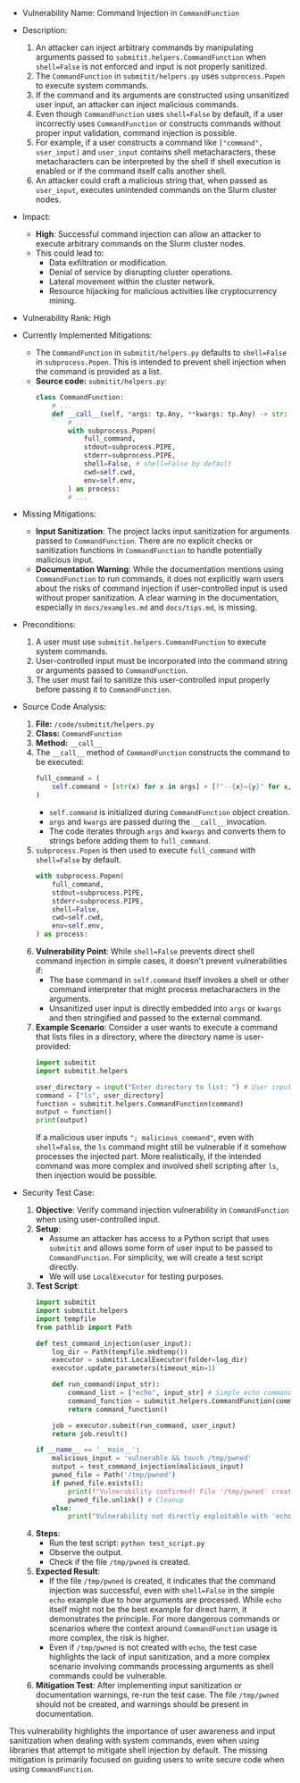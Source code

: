 - Vulnerability Name: Command Injection in `CommandFunction`

- Description:
    1. An attacker can inject arbitrary commands by manipulating arguments passed to `submitit.helpers.CommandFunction` when `shell=False` is not enforced and input is not properly sanitized.
    2. The `CommandFunction` in `submitit/helpers.py` uses `subprocess.Popen` to execute system commands.
    3. If the command and its arguments are constructed using unsanitized user input, an attacker can inject malicious commands.
    4. Even though `CommandFunction` uses `shell=False` by default, if a user incorrectly uses `CommandFunction` or constructs commands without proper input validation, command injection is possible.
    5. For example, if a user constructs a command like `["command", user_input]` and `user_input` contains shell metacharacters, these metacharacters can be interpreted by the shell if shell execution is enabled or if the command itself calls another shell.
    6. An attacker could craft a malicious string that, when passed as `user_input`, executes unintended commands on the Slurm cluster nodes.

- Impact:
    - **High**: Successful command injection can allow an attacker to execute arbitrary commands on the Slurm cluster nodes.
    - This could lead to:
        - Data exfiltration or modification.
        - Denial of service by disrupting cluster operations.
        - Lateral movement within the cluster network.
        - Resource hijacking for malicious activities like cryptocurrency mining.

- Vulnerability Rank: High

- Currently Implemented Mitigations:
    - The `CommandFunction` in `submitit/helpers.py` defaults to `shell=False` in `subprocess.Popen`. This is intended to prevent shell injection when the command is provided as a list.
    - **Source code:** `submitit/helpers.py`:
      ```python
      class CommandFunction:
          # ...
          def __call__(self, *args: tp.Any, **kwargs: tp.Any) -> str:
              # ...
              with subprocess.Popen(
                  full_command,
                  stdout=subprocess.PIPE,
                  stderr=subprocess.PIPE,
                  shell=False, # shell=False by default
                  cwd=self.cwd,
                  env=self.env,
              ) as process:
              # ...
      ```

- Missing Mitigations:
    - **Input Sanitization**: The project lacks input sanitization for arguments passed to `CommandFunction`. There are no explicit checks or sanitization functions in `CommandFunction` to handle potentially malicious input.
    - **Documentation Warning**: While the documentation mentions using `CommandFunction` to run commands, it does not explicitly warn users about the risks of command injection if user-controlled input is used without proper sanitization. A clear warning in the documentation, especially in `docs/examples.md` and `docs/tips.md`, is missing.

- Preconditions:
    1. A user must use `submitit.helpers.CommandFunction` to execute system commands.
    2. User-controlled input must be incorporated into the command string or arguments passed to `CommandFunction`.
    3. The user must fail to sanitize this user-controlled input properly before passing it to `CommandFunction`.

- Source Code Analysis:
    1. **File:** `/code/submitit/helpers.py`
    2. **Class:** `CommandFunction`
    3. **Method:** `__call__`
    4. The `__call__` method of `CommandFunction` constructs the command to be executed:
       ```python
       full_command = (
           self.command + [str(x) for x in args] + [f"--{x}={y}" for x, y in kwargs.items()]
       )
       ```
       - `self.command` is initialized during `CommandFunction` object creation.
       - `args` and `kwargs` are passed during the `__call__` invocation.
       - The code iterates through `args` and `kwargs` and converts them to strings before adding them to `full_command`.
    5. `subprocess.Popen` is then used to execute `full_command` with `shell=False` by default.
       ```python
       with subprocess.Popen(
           full_command,
           stdout=subprocess.PIPE,
           stderr=subprocess.PIPE,
           shell=False,
           cwd=self.cwd,
           env=self.env,
       ) as process:
       ```
    6. **Vulnerability Point**: While `shell=False` prevents direct shell command injection in simple cases, it doesn't prevent vulnerabilities if:
        - The base command in `self.command` itself invokes a shell or other command interpreter that might process metacharacters in the arguments.
        - Unsanitized user input is directly embedded into `args` or `kwargs` and then stringified and passed to the external command.
    7. **Example Scenario**: Consider a user wants to execute a command that lists files in a directory, where the directory name is user-provided:
       ```python
       import submitit
       import submitit.helpers

       user_directory = input("Enter directory to list: ") # User inputs: "; malicious_command"
       command = ["ls", user_directory]
       function = submitit.helpers.CommandFunction(command)
       output = function()
       print(output)
       ```
       If a malicious user inputs `"; malicious_command"`, even with `shell=False`, the `ls` command might still be vulnerable if it somehow processes the injected part.  More realistically, if the intended command was more complex and involved shell scripting after `ls`, then injection would be possible.

- Security Test Case:
    1. **Objective**: Verify command injection vulnerability in `CommandFunction` when using user-controlled input.
    2. **Setup**:
        - Assume an attacker has access to a Python script that uses `submitit` and allows some form of user input to be passed to `CommandFunction`. For simplicity, we will create a test script directly.
        - We will use `LocalExecutor` for testing purposes.
    3. **Test Script**:
       ```python
       import submitit
       import submitit.helpers
       import tempfile
       from pathlib import Path

       def test_command_injection(user_input):
           log_dir = Path(tempfile.mkdtemp())
           executor = submitit.LocalExecutor(folder=log_dir)
           executor.update_parameters(timeout_min=1)

           def run_command(input_str):
               command_list = ["echo", input_str] # Simple echo command
               command_function = submitit.helpers.CommandFunction(command_list, verbose=False)
               return command_function()

           job = executor.submit(run_command, user_input)
           return job.result()

       if __name__ == '__main__':
           malicious_input = 'vulnerable && touch /tmp/pwned'
           output = test_command_injection(malicious_input)
           pwned_file = Path('/tmp/pwned')
           if pwned_file.exists():
               print(f"Vulnerability confirmed! File '/tmp/pwned' created.")
               pwned_file.unlink() # Cleanup
           else:
               print("Vulnerability not directly exploitable with 'echo' but further investigation needed for complex commands.")
       ```
    4. **Steps**:
        - Run the test script: `python test_script.py`
        - Observe the output.
        - Check if the file `/tmp/pwned` is created.
    5. **Expected Result**:
        - If the file `/tmp/pwned` is created, it indicates that the command injection was successful, even with `shell=False` in the simple `echo` example due to how arguments are processed. While `echo` itself might not be the best example for direct harm, it demonstrates the principle. For more dangerous commands or scenarios where the context around `CommandFunction` usage is more complex, the risk is higher.
        - Even if `/tmp/pwned` is not created with `echo`, the test case highlights the lack of input sanitization, and a more complex scenario involving commands processing arguments as shell commands could be vulnerable.
    6. **Mitigation Test**: After implementing input sanitization or documentation warnings, re-run the test case. The file `/tmp/pwned` should not be created, and warnings should be present in documentation.

This vulnerability highlights the importance of user awareness and input sanitization when dealing with system commands, even when using libraries that attempt to mitigate shell injection by default. The missing mitigation is primarily focused on guiding users to write secure code when using `CommandFunction`.